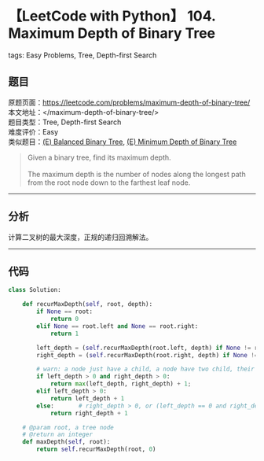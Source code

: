 # 【LeetCode with Python】 104. Maximum Depth of Binary Tree
tags: Easy Problems, Tree, Depth-first Search

## 题目
原题页面：<https://leetcode.com/problems/maximum-depth-of-binary-tree/><br/>
本文地址：<<leetcode-with-python-domain>/maximum-depth-of-binary-tree/><br/>
题目类型：Tree, Depth-first Search<br/>
难度评价：Easy<br/>
类似题目：[(E) Balanced Binary Tree](/balanced-binary-tree/), [(E) Minimum Depth of Binary Tree](/minimum-depth-of-binary-tree/)<br/>

> Given a binary tree, find its maximum depth.<br/>
><br/>
> The maximum depth is the number of nodes along the longest path from the root node down to the farthest leaf node.<br/>

<!-- more -->

---
## 分析
计算二叉树的最大深度，正规的递归回溯解法。<br/>

---
## 代码
``` python
class Solution:

    def recurMaxDepth(self, root, depth):
        if None == root:
            return 0
        elif None == root.left and None == root.right:
            return 1

        left_depth = (self.recurMaxDepth(root.left, depth) if None != root.left else 0)
        right_depth = (self.recurMaxDepth(root.right, depth) if None != root.right else 0)

        # warn: a node just have a child, a node have two child, their height calculation method are different.
        if left_depth > 0 and right_depth > 0:
            return max(left_depth, right_depth) + 1;
        elif left_depth > 0:
            return left_depth + 1
        else:       # right_depth > 0, or (left_depth == 0 and right_depth == 0)
            return right_depth + 1

    # @param root, a tree node
    # @return an integer
    def maxDepth(self, root):
        return self.recurMaxDepth(root, 0)
```
